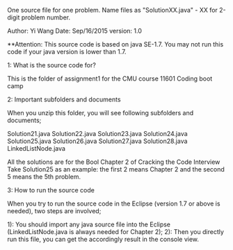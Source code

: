 One source file for one problem.
Name files as "SolutionXX.java" - XX for 2-digit problem number.


Author:     Yi Wang
Date:       Sep/16/2015
version:    1.0

**Attention: This source code is based on java SE-1.7. You may not run this code if your java version is lower than 1.7.

1: What is the source code for?

This is the folder of assignment1 for the CMU course 11601 Coding boot camp

2: Important subfolders and documents

When you unzip this folder, you will see following subfolders and documents;

Solution21.java 
Solution22.java
Solution23.java
Solution24.java 
Solution25.java
Solution26.java
Solution27.java 
Solution28.java
LinkedListNode.java

All the solutions are for the Bool Chapter 2 of Cracking the Code Interview
Take Solution25 as an example: the first 2 means Chapter 2 and the second 5 means the 5th problem.

3: How to run the source code

When you try to run the source code in the Eclipse (version 1.7 or above is needed), two steps are involved;

1): You should import any java source file into the Eclipse (LinkedListNode.java is always needed for Chapter 2);
2): Then you directly run this file, you can get the accordingly result in the console view. 